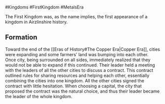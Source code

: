 #Kingdoms #FirstKingdom #MetalsEra 

The First Kingdom was, as the name implies, the first appearance of a kingdom in Airzlinshire history.
## Formation
Toward the end of the [[Eras of History#The Copper Era|Copper Era]], cities were expanding and some farmers' land was bumping into each other. Once city, being surrounded on all sides, immediately realized that they would not be able to expand if this continued. Their leader held a meeting with the leaders of all the other cities to discuss a contract. This contract outlined rules for sharing resources and helping each other, essentially combining the cities into one kingdom. All the other cities signed the contract with little hesitation. When choosing a capital, the city that proposed the contract was the natural choice, and thus their leader became the leader of the whole kingdom.